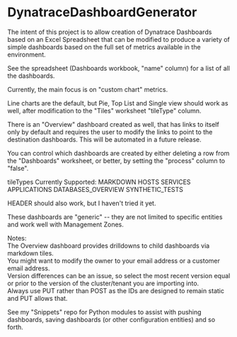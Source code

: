 # DynatraceDashboardGenerator
The intent of this project is to allow creation of Dynatrace Dashboards based on an Excel
Spreadsheet that can be modified to produce a variety of simple dashboards based on the full set of metrics available in the environment.

See the spreadsheet (Dashboards workbook, "name" column) for a list of all the dashboards.

Currently, the main focus is on "custom chart" metrics.

Line charts are the default, but Pie, Top List and Single view should work as well, after modification to the "Tiles" worksheet "tileType" column.<br />  

There is an "Overview" dashboard created as well, that has links to itself only by default and requires the user to modify the links to point to the destination dashboards.
This will be automated in a future release.<br />  

You can control which dashboards are created by either deleting a row from the "Dashboards" worksheet, or better, by setting the "process" column to "false".

tileTypes Currently Supported:
MARKDOWN
HOSTS
SERVICES
APPLICATIONS
DATABASES_OVERVIEW
SYNTHETIC_TESTS<br />  

HEADER should also work, but I haven't tried it yet.
<br />  

These dashboards are "generic" -- they are not limited to specific entities and work well with Management Zones.<br />

Notes: <br />
The Overview dashboard provides drilldowns to child dashboards via markdown tiles.<br />
You might want to modify the owner to your email address or a customer email address.<br />
Version differences can be an issue, so select the most recent version equal or prior to the version of the cluster/tenant you are importing into.<br />
Always use PUT rather than POST as the IDs are designed to remain static and PUT allows that.<br />

See my "Snippets" repo for Python modules to assist with pushing dashboards, saving dashboards (or other configuration entities) and so forth.<br />
